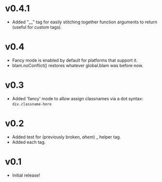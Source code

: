 # v0.4.1
- Added "__" tag for easily stitching together function arguments to return (useful for custom tags).


# v0.4
- Fancy mode is enabled by default for platforms that support it.
- blam.noConflict() restores whatever global.blam was before now.

# v0.3
- Added 'fancy' mode to allow assign classnames via a dot syntax: `div.classname-here`

# v0.2
- Added test for (previously broken, *ahem*) _ helper tag.
- Added each tag.

# v0.1
- Initial release!